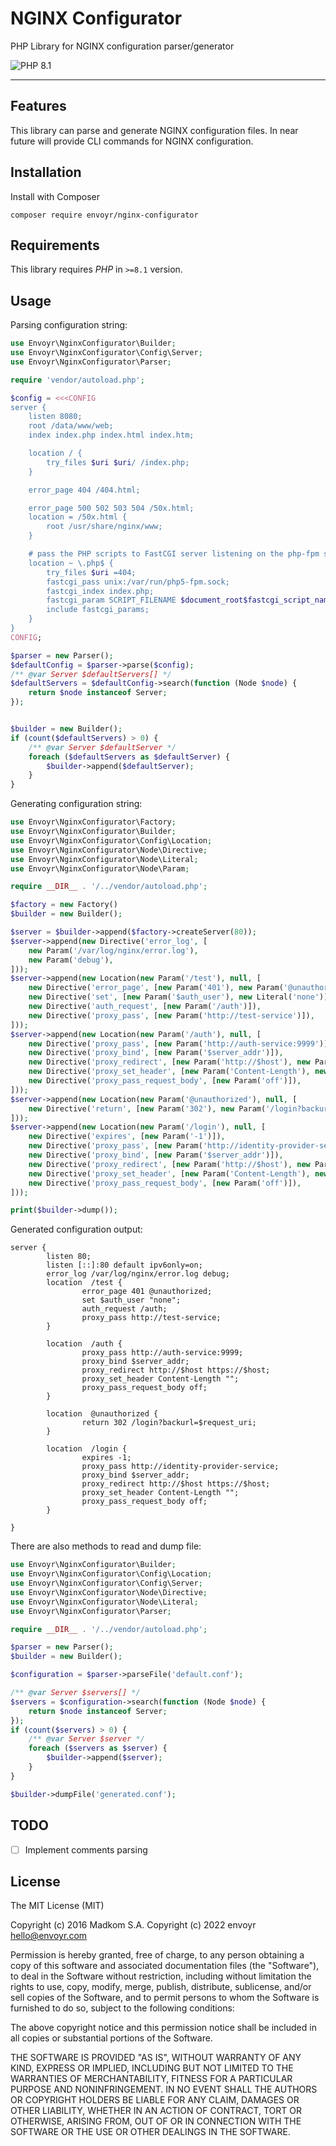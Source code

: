 NGINX Configurator
==================

PHP Library for NGINX configuration parser/generator

![PHP 8.1](https://img.shields.io/badge/PHP-8.1-8C9CB6.svg?style=flat)

---

## Features

This library can parse and generate NGINX configuration files.
In near future will provide CLI commands for NGINX configuration.


## Installation

Install with Composer

```
composer require envoyr/nginx-configurator
```

## Requirements

This library requires *PHP* in `>=8.1` version.

## Usage

Parsing configuration string:

```php
use Envoyr\NginxConfigurator\Builder;
use Envoyr\NginxConfigurator\Config\Server;
use Envoyr\NginxConfigurator\Parser;

require 'vendor/autoload.php';

$config = <<<CONFIG
server {
    listen 8080;
    root /data/www/web;
    index index.php index.html index.htm;

    location / {
        try_files $uri $uri/ /index.php;
    }

    error_page 404 /404.html;

    error_page 500 502 503 504 /50x.html;
    location = /50x.html {
        root /usr/share/nginx/www;
    }

    # pass the PHP scripts to FastCGI server listening on the php-fpm socket
    location ~ \.php$ {
        try_files $uri =404;
        fastcgi_pass unix:/var/run/php5-fpm.sock;
        fastcgi_index index.php;
        fastcgi_param SCRIPT_FILENAME $document_root$fastcgi_script_name;
        include fastcgi_params;
    }
}
CONFIG;

$parser = new Parser();
$defaultConfig = $parser->parse($config);
/** @var Server $defaultServers[] */
$defaultServers = $defaultConfig->search(function (Node $node) {
    return $node instanceof Server;
});


$builder = new Builder();
if (count($defaultServers) > 0) {
    /** @var Server $defaultServer */
    foreach ($defaultServers as $defaultServer) {
        $builder->append($defaultServer);
    }
}
```

Generating configuration string:

```php
use Envoyr\NginxConfigurator\Factory;
use Envoyr\NginxConfigurator\Builder;
use Envoyr\NginxConfigurator\Config\Location;
use Envoyr\NginxConfigurator\Node\Directive;
use Envoyr\NginxConfigurator\Node\Literal;
use Envoyr\NginxConfigurator\Node\Param;

require __DIR__ . '/../vendor/autoload.php';

$factory = new Factory()
$builder = new Builder();

$server = $builder->append($factory->createServer(80));
$server->append(new Directive('error_log', [
    new Param('/var/log/nginx/error.log'), 
    new Param('debug'),
]));
$server->append(new Location(new Param('/test'), null, [
    new Directive('error_page', [new Param('401'), new Param('@unauthorized')]),
    new Directive('set', [new Param('$auth_user'), new Literal('none')]),
    new Directive('auth_request', [new Param('/auth')]),
    new Directive('proxy_pass', [new Param('http://test-service')]),
]));
$server->append(new Location(new Param('/auth'), null, [
    new Directive('proxy_pass', [new Param('http://auth-service:9999')]),
    new Directive('proxy_bind', [new Param('$server_addr')]),
    new Directive('proxy_redirect', [new Param('http://$host'), new Param('https://$host')]),
    new Directive('proxy_set_header', [new Param('Content-Length'), new Literal("")]),
    new Directive('proxy_pass_request_body', [new Param('off')]),
]));
$server->append(new Location(new Param('@unauthorized'), null, [
    new Directive('return', [new Param('302'), new Param('/login?backurl=$request_uri')]),
]));
$server->append(new Location(new Param('/login'), null, [
    new Directive('expires', [new Param('-1')]),
    new Directive('proxy_pass', [new Param('http://identity-provider-service')]),
    new Directive('proxy_bind', [new Param('$server_addr')]),
    new Directive('proxy_redirect', [new Param('http://$host'), new Param('https://$host')]),
    new Directive('proxy_set_header', [new Param('Content-Length'), new Literal("")]),
    new Directive('proxy_pass_request_body', [new Param('off')]),
]));

print($builder->dump());
```

Generated configuration output:

```
server {
        listen 80;
        listen [::]:80 default ipv6only=on;
        error_log /var/log/nginx/error.log debug;
        location  /test {
                error_page 401 @unauthorized;
                set $auth_user "none";
                auth_request /auth;
                proxy_pass http://test-service;
        }
        
        location  /auth {
                proxy_pass http://auth-service:9999;
                proxy_bind $server_addr;
                proxy_redirect http://$host https://$host;
                proxy_set_header Content-Length "";
                proxy_pass_request_body off;
        }
        
        location  @unauthorized {
                return 302 /login?backurl=$request_uri;
        }
        
        location  /login {
                expires -1;
                proxy_pass http://identity-provider-service;
                proxy_bind $server_addr;
                proxy_redirect http://$host https://$host;
                proxy_set_header Content-Length "";
                proxy_pass_request_body off;
        }
        
}
```

There are also methods to read and dump file:

```php
use Envoyr\NginxConfigurator\Builder;
use Envoyr\NginxConfigurator\Config\Location;
use Envoyr\NginxConfigurator\Config\Server;
use Envoyr\NginxConfigurator\Node\Directive;
use Envoyr\NginxConfigurator\Node\Literal;
use Envoyr\NginxConfigurator\Parser;

require __DIR__ . '/../vendor/autoload.php';

$parser = new Parser();
$builder = new Builder();

$configuration = $parser->parseFile('default.conf');

/** @var Server $servers[] */
$servers = $configuration->search(function (Node $node) {
    return $node instanceof Server;
});
if (count($servers) > 0) {
    /** @var Server $server */
    foreach ($servers as $server) {
        $builder->append($server);
    }
}

$builder->dumpFile('generated.conf');
```

## TODO

* [ ] Implement comments parsing

## License

The MIT License (MIT)

Copyright (c) 2016 Madkom S.A.
Copyright (c) 2022 envoyr <hello@envoyr.com>

Permission is hereby granted, free of charge, to any person obtaining a copy
of this software and associated documentation files (the "Software"), to deal
in the Software without restriction, including without limitation the rights
to use, copy, modify, merge, publish, distribute, sublicense, and/or sell
copies of the Software, and to permit persons to whom the Software is
furnished to do so, subject to the following conditions:

The above copyright notice and this permission notice shall be included in
all copies or substantial portions of the Software.

THE SOFTWARE IS PROVIDED "AS IS", WITHOUT WARRANTY OF ANY KIND, EXPRESS OR
IMPLIED, INCLUDING BUT NOT LIMITED TO THE WARRANTIES OF MERCHANTABILITY,
FITNESS FOR A PARTICULAR PURPOSE AND NONINFRINGEMENT. IN NO EVENT SHALL THE
AUTHORS OR COPYRIGHT HOLDERS BE LIABLE FOR ANY CLAIM, DAMAGES OR OTHER
LIABILITY, WHETHER IN AN ACTION OF CONTRACT, TORT OR OTHERWISE, ARISING FROM,
OUT OF OR IN CONNECTION WITH THE SOFTWARE OR THE USE OR OTHER DEALINGS IN
THE SOFTWARE.